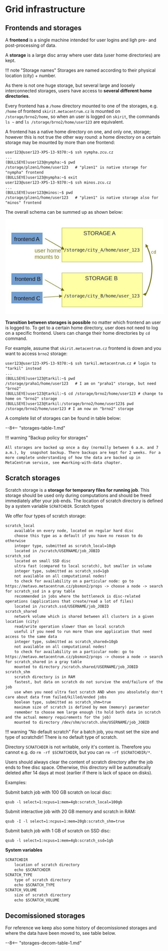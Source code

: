 # Grid infrastructure

## Frontends and storages

A **frontend** is a single machine intended for user logins and ligh pre- and post-processing of data.

A **storage** is a large disc array where user data (user home directories) are kept.

!!! note "Storage names"
    Storages are named according to their physical location (city) + number.

As there is not one huge storage, but several large and loosely interconnected storages, users have access to **several different home directories**.

Every frontend has a `/home` directory mounted to one of the storages, e.g. `/home` of frontend `skirit.metacentrum.cz` is mounted on `/storage/brno2/home`, so when an user is logged on `skirit`, the commands `ls ~` and `ls /storage/brno2/home/user123` are equivalent. 

A frontend has a native home directory on one, and only one, storage; however this is not true the other way round: a home directory on a certain storage may be mounted by more than one frontend:

    user123@user123-XPS-13-9370:~$ ssh nympha.zcu.cz 
    ...
    (BULLSEYE)user123@nympha:~$ pwd
    /storage/plzen1/home/user123   # "plzen1" is native storage for "nympha" frontend
    (BULLSEYE)user123@nympha:~$ exit 
    user123@user123-XPS-13-9370:~$ ssh minos.zcu.cz
    ...
    (BULLSEYE)user123@minos:~$ pwd
    /storage/plzen1/home/user123   # "plzen1" is native storage also for "minos" frontend

The overall schema can be summed up as shown below:

![Frontends, storages and homes connection](frontends-storages-homes.jpg)

**Transition between storages is possible** no matter which frontend an user is logged to. To get to a certain home directory, user does not need to log on a specific frontend. Users can change their home directories by `cd` command.

For example, assume that `skirit.metacentrum.cz` frontend is down and you want to access `brno2` storage:

    user123@user123-XPS-13-9370:~$ ssh tarkil.metacentrum.cz # login to "tarkil" instead
    ...
    (BULLSEYE)user123@tarkil:~$ pwd
    /storage/praha1/home/user123   # I am on "praha1" storage, but need "brno2"
    (BULLSEYE)user123@tarkil:~$ cd /storage/brno2/home/user123 # change to home on "brno2" storage
    (BULLSEYE)user123@tarkil:/storage/brno2/home/user123$ pwd 
    /storage/brno2/home/user123 # I am now on "brno2" storage 

A complete list of storages can be found in table below:

--8<-- "storages-table-1.md"

!!! warning "Backup policy for storages"

    All storages are backed up once a day (normally between 6 a.m. and 7 a.m.), by  snapshot backup. There backups are kept for 2 weeks. For a more complete understanding of how the data are backed up in MetaCentrum service, see #working-with-data chapter.  


## Scratch storages

Scratch storage is a **storage for temporary files for running job**. This storage should be used only during computations and should be freed immediately after your job ends. The location of scratch directory is defined by a system variable `SCRATCHDIR`.
Scratch types

We offer four types of scratch storage:

    scratch_local
        available on every node, located on regular hard disc
        choose this type as a default if you have no reason to do otherwise
        integer type, submitted as scratch_local=10gb
        located in /scratch/USERNAME/job_JOBID
    scratch_ssd
        located on small SSD disc
        ultra fast (compared to local scratch), but smaller in volume
        integer type, submitted as scratch_ssd=1gb
        not available on all computational nodes!
        to check for availability on a particular node: go to https://metavo.metacentrum.cz/pbsmon2/props -> choose a node -> search for scratch_ssd in a gray table
        recommended in jobs where the bottleneck is disc-related operations (applications that create/read a lot of files)
        located in /scratch.ssd/USERNAME/job_JOBID
    scratch_shared
        network volume which is shared between all clusters in a given location (city)
        read/write operation slower than on local scratch
        useful if you need to run more than one application that need access to the same data
        integer type, submitted as scratch_shared=10gb
        not available on all computational nodes!
        to check for availability on a particular node: go to https://metavo.metacentrum.cz/pbsmon2/props -> choose a node -> search for scratch_shared in a gray table
        mounted to directory /scratch.shared/USERNAME/job_JOBID
    scratch_shm
        scratch directory is in RAM
        fastest, but data on scratch do not survive the end/failure of the job
        use when you need ultra fast scratch AND when you absolutely don't care about data from failed/killed/ended jobs
        boolean type, submitted as scratch_shm=true
        maximum size of scratch is defined by mem (memory) parameter
        remember to choose mem large enough (to hold both data in scratch and the actual memory requirements for the job)
        mounted to directory /dev/shm/scratch.shm/USERNAME/job_JOBID

!!! warning "No default scratch"
    For a batch job, you must set the size and type of scratchdir! There is no default type of scratch.

Directory `SCRATCHDIR` is not writable, only it's content is. Therefore you cannot e.g. do `rm -rf $SCRATCHDIR`, but you can `rm -rf $SCRATCHDIR/*`.

Users should always clear the content of scratch directory after the job ends to free disc space. Otherwise, this directory will be automatically deleted after 14 days at most (earlier if there is lack of space on disks).

Examples:

Submit batch job with 100 GB scratch on local disc:

    qsub -l select=1:ncpus=1:mem=4gb:scratch_local=100gb

Submit interactive job with 20 GB memory and scratch in RAM:

    qsub -I -l select=1:ncpus=1:mem=20gb:scratch_shm=true

Submit batch job with 1 GB of scratch on SSD disc:

    qsub -l select=1:ncpus=1:mem=4gb:scratch_ssd=1gb

**System variables**

    SCRATCHDIR
        location of scratch directory
        echo $SCRATCHDIR
    SCRATCH_TYPE
        type of scratch directory
        echo $SCRATCH_TYPE
    SCRATCH_VOLUME
        size of scratch directory
        echo $SCRATCH_VOLUME

<!--

## Computational nodes

!!! todo
    This is a new section to be added to docs

### PBS servers and "their" nodes

- zde vysvetlit ze nody "patri" vzdy primarne nejakemu serveru
- tabulku co k cemu patri
- taky CLI command jak zjistit kteremu serveru co patri a vice versa 

### OS

- o operacnim systemu
- ze je vsude (skoro) Debian, ze se obcas upgraduje
- o baliccich debian-compat
- jak zjistit ktery debian zrovna mame

### CPU architectures

- kde mame jake procesory a v cem se to muze projevovat
- jak zjistit jaka CPU arch kde je

### GPU nodes

- zde dat tabulku serveru s GPU kartami urcenych ke GPU vypoctum

### Whateve

- v zasade zde by se melo vlezt pokud mame nejakou zvlastni skupinu nodu na kterou chceme uzivatele upozornit

-->

## Decomissioned storages

For reference we keep also some history of decomissioned storages and where the data have been moved to, see table below.

--8<-- "storages-decom-table-1.md"









